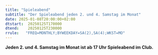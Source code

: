 ```yaml
---
title: "Spieleabend"
subtitle: "Der Spieleabend jeden 2. und 4. Samstag im Monat"
date: 2025-01-08T20:00:00+02:00
dtstart:  20250125T170000
dtend:    20250125T230000
rrule:   "FREQ=MONTHLY;BYWEEKDAY=SA(2),SA(4);WKST=MO"
---
```


**Jeden 2. und 4. Samstag im Monat ist ab 17 Uhr Spieleabend im Club.**